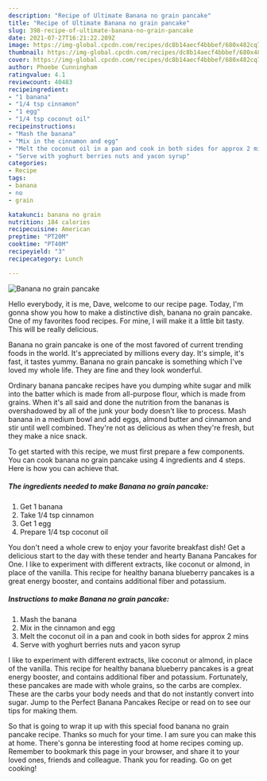 ```yaml
---
description: "Recipe of Ultimate Banana no grain pancake"
title: "Recipe of Ultimate Banana no grain pancake"
slug: 398-recipe-of-ultimate-banana-no-grain-pancake
date: 2021-07-27T16:21:22.289Z
image: https://img-global.cpcdn.com/recipes/dc8b14aecf4bbbef/680x482cq70/banana-no-grain-pancake-recipe-main-photo.jpg
thumbnail: https://img-global.cpcdn.com/recipes/dc8b14aecf4bbbef/680x482cq70/banana-no-grain-pancake-recipe-main-photo.jpg
cover: https://img-global.cpcdn.com/recipes/dc8b14aecf4bbbef/680x482cq70/banana-no-grain-pancake-recipe-main-photo.jpg
author: Phoebe Cunningham
ratingvalue: 4.1
reviewcount: 40483
recipeingredient:
- "1 banana"
- "1/4 tsp cinnamon"
- "1 egg"
- "1/4 tsp coconut oil"
recipeinstructions:
- "Mash the banana"
- "Mix in the cinnamon and egg"
- "Melt the coconut oil in a pan and cook in both sides for approx 2 mins"
- "Serve with yoghurt berries nuts and yacon syrup"
categories:
- Recipe
tags:
- banana
- no
- grain

katakunci: banana no grain 
nutrition: 184 calories
recipecuisine: American
preptime: "PT20M"
cooktime: "PT40M"
recipeyield: "3"
recipecategory: Lunch

---
```



![Banana no grain pancake](https://img-global.cpcdn.com/recipes/dc8b14aecf4bbbef/680x482cq70/banana-no-grain-pancake-recipe-main-photo.jpg)

Hello everybody, it is me, Dave, welcome to our recipe page. Today, I'm gonna show you how to make a distinctive dish, banana no grain pancake. One of my favorites food recipes. For mine, I will make it a little bit tasty. This will be really delicious.

Banana no grain pancake is one of the most favored of current trending foods in the world. It's appreciated by millions every day. It's simple, it's fast, it tastes yummy. Banana no grain pancake is something which I've loved my whole life. They are fine and they look wonderful.

Ordinary banana pancake recipes have you dumping white sugar and milk into the batter which is made from all-purpose flour, which is made from grains. When it&#39;s all said and done the nutrition from the bananas is overshadowed by all of the junk your body doesn&#39;t like to process. Mash banana in a medium bowl and add eggs, almond butter and cinnamon and stir until well combined. They&#39;re not as delicious as when they&#39;re fresh, but they make a nice snack.


To get started with this recipe, we must first prepare a few components. You can cook banana no grain pancake using 4 ingredients and 4 steps. Here is how you can achieve that.

<!--inarticleads1-->

##### The ingredients needed to make Banana no grain pancake:

1. Get 1 banana
1. Take 1/4 tsp cinnamon
1. Get 1 egg
1. Prepare 1/4 tsp coconut oil


You don&#39;t need a whole crew to enjoy your favorite breakfast dish! Get a delicious start to the day with these tender and hearty Banana Pancakes for One. I like to experiment with different extracts, like coconut or almond, in place of the vanilla. This recipe for healthy banana blueberry pancakes is a great energy booster, and contains additional fiber and potassium. 

<!--inarticleads2-->

##### Instructions to make Banana no grain pancake:

1. Mash the banana
1. Mix in the cinnamon and egg
1. Melt the coconut oil in a pan and cook in both sides for approx 2 mins
1. Serve with yoghurt berries nuts and yacon syrup


I like to experiment with different extracts, like coconut or almond, in place of the vanilla. This recipe for healthy banana blueberry pancakes is a great energy booster, and contains additional fiber and potassium. Fortunately, these pancakes are made with whole grains, so the carbs are complex. These are the carbs your body needs and that do not instantly convert into sugar. Jump to the Perfect Banana Pancakes Recipe or read on to see our tips for making them. 

So that is going to wrap it up with this special food banana no grain pancake recipe. Thanks so much for your time. I am sure you can make this at home. There's gonna be interesting food at home recipes coming up. Remember to bookmark this page in your browser, and share it to your loved ones, friends and colleague. Thank you for reading. Go on get cooking!
